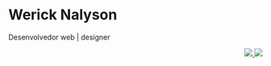 # Werick Nalyson
Desenvolvedor web | designer

<!-- <img src="https://img.shields.io/badge/WHATSAPP-%2325D366.svg?&style=for-the-badge&logo=whatsapp&logoColor=white" /> -->
<!-- <img src="https://img.shields.io/badge/facebook-%231877F2.svg?&style=for-the-badge&logo=facebook&logoColor=white" /> -->
<p align="right">
  <a href="mailto:wericknalyson@gmail.com">
    <img src="https://img.shields.io/badge/gmail-%23D14836.svg?&style=for-the-badge&logo=gmail&logoColor=white" />
  </a>
  <a href="https://www.linkedin.com/in/werick-nalyson/">
    <img src="https://img.shields.io/badge/linkedin-%230077B5.svg?&style=for-the-badge&logo=linkedin&logoColor=white" />
   </a>
</p>
